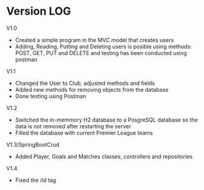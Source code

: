 # Version LOG
V1.0
  - Created a simple program in the MVC model that creates users
  - Adding, Reading, Putting and Deleting users is posible using methods: POST, GET, PUT and DELETE and testing has been conducted using postman

V1.1
  - Changed the User to Club, adjusted methods and fields  
  - Added new methods for removing objects from the database
  - Done testing using Postman
    
V1.2
  - Switched the in-memmory H2 database to a PosgreSQL database so the data is not removed after restarting the server
  - Filled the database with current Premier League teams

V1.3/SpringBootCrud
  - Added Player, Goals and Matches classes, controllers and repositories
    
V1.4
  - Fixed the /id tag
